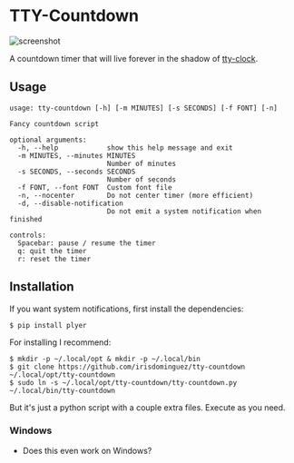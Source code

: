 # TTY-Countdown

![screenshot](http://i.imgur.com/lnRXPyZ.png)

A countdown timer that will live forever in the shadow of 
[tty-clock](https://github.com/xorg62/tty-clock).


## Usage
    usage: tty-countdown [-h] [-m MINUTES] [-s SECONDS] [-f FONT] [-n]
    
    Fancy countdown script
    
    optional arguments:
      -h, --help            show this help message and exit
      -m MINUTES, --minutes MINUTES
                            Number of minutes
      -s SECONDS, --seconds SECONDS
                            Number of seconds
      -f FONT, --font FONT  Custom font file
      -n, --nocenter        Do not center timer (more efficient)
      -d, --disable-notification
                            Do not emit a system notification when finished

    controls:
      Spacebar: pause / resume the timer
      q: quit the timer
      r: reset the timer
      
## Installation

If you want system notifications, first install the dependencies:

    $ pip install plyer

For installing I recommend:

    $ mkdir -p ~/.local/opt & mkdir -p ~/.local/bin
    $ git clone https://github.com/irisdominguez/tty-countdown ~/.local/opt/tty-countdown
    $ sudo ln -s ~/.local/opt/tty-countdown/tty-countdown.py ~/.local/bin/tty-countdown

But it's just a python script with a couple extra files. Execute as you need.

### Windows
* Does this even work on Windows?
